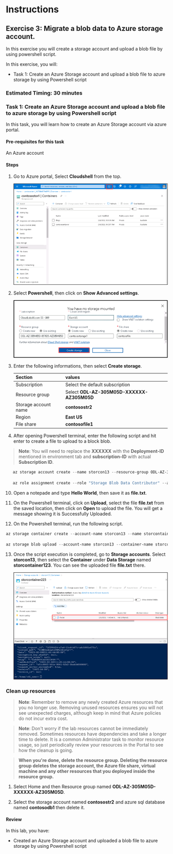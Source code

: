 # Instructions

## Exercise 3: Migrate a blob data to Azure storage account.

In this exercise you will create a storage account and upload a blob file by using powershell script.

In this exercise, you will:

+ Task 1: Create an Azure Storage account and upload a blob file to azure storage by using Powershell script


### Estimated Timing: 30 minutes

### Task 1: Create an Azure Storage account and upload a blob file to azure storage by using Powershell script

In this task, you will learn how to create an Azure Storage account via azure portal.

#### Pre-requisites for this task

An Azure account

#### Steps

1. Go to Azure portal, Select **Cloudshell** from the top.

   ![img](../media/strg4.png)

2. Select **Powershell**, then click on **Show Advanced settings**.

   ![img](../media/strg2a.png)

3. Enter the following informations, then select **Create storage**.

   | Section | values |
   | ------- | ------ |
   | Subscription | Select the default subscription |
   | Resource group | Select **ODL-AZ-305M05D-XXXXXX-AZ305M05D** |
   | Storage account name | **contosostr2** |
   | Region | **East US** |
   | File share | **contosofile1** |

9. After opening Powershell terminal, enter the following script and hit enter to create a file to upload to a block blob.

>**Note**: You will need to replace the **XXXXXX** with the **Deployment-ID** mentioned in environment tab and **subscription-ID** with actual **Subscription ID**.

  ```Powershell
     az storage account create --name storcon13 --resource-group ODL-AZ-305M05D-XXXXX-AZ305M05D --location EastUS --sku Standard_LRS --encryption-services blob
     
     az role assignment create --role "Storage Blob Data Contributor" --assignee odl_user_XXXXXX@cloudlabsai.com --scope "/subscriptions/subscription-ID/resourceGroups/ODL-AZ-305M05D-XXXXXX-AZ305M05D/providers/Microsoft.Storage/storageAccounts/storcon13"
   ```
10. Open a notepade and type **Hello World**, then save it as **file.txt**.

11. On the Powershell terminal, click on **Upload**, select the file **file.txt** from the saved location, then click on **Open** to upload the file. You will get a message showing it is Successfully Uploaded.

12. On the Powershell terminal, run the following script.

  ```Powershell
  az storage container create --account-name storcon13 --name storcontainer123 --auth-mode login
  
  az storage blob upload --account-name storcon13 --container-name storcontainer123 --name file.txt --file file.txt --auth-mode login
  ```
  
13. Once the script execution is completed, go to **Storage accounts**. Select **storcon13**, then select the **Container** under **Data Storage** named **storcontainer123**. You can see the uploaded file **file.txt** there.
  
    ![img](../media/strg6.png)
  
### Clean up resources

   >**Note**: Remember to remove any newly created Azure resources that you no longer use. Removing unused resources ensures you will not see unexpected charges, although keep in mind that Azure policies do not incur extra cost.
   
   >**Note**:  Don't worry if the lab resources cannot be immediately removed. Sometimes resources have dependencies and take a longer time to delete. It is a common Administrator task to monitor resource usage, so just periodically review your resources in the Portal to see how the cleanup is going.

   >**When you're done, delete the resource group. Deleting the resource group deletes the storage account, the Azure file share, virtual machine and any other resources that you deployed inside the resource group.**

1. Select Home and then Resource group named **ODL-AZ-305M05D-XXXXXX-AZ305M05D**.

2. Select the storage account named **contosostr2** and azure sql database named **contosodb1** then delete it.
   
#### Review

In this lab, you have:

- Created an Azure Storage account and uploaded a blob file to azure storage by using Powershell script
